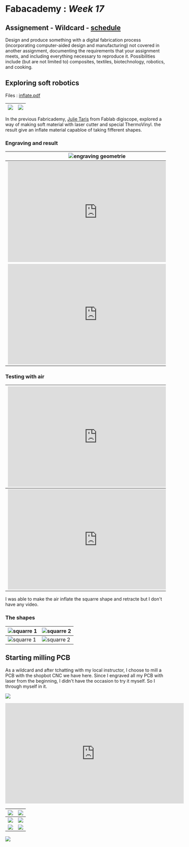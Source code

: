 # Fabacademy : *Week 17*

## Assignement - Wildcard - [schedule](http://academy.cba.mit.edu/classes/wildcard/index.html)

Design and produce something with a digital fabrication process
   (incorporating computer-aided design and manufacturing) not covered
   in another assignment, documenting the requirements that your
   assignment meets, and including everything necessary to reproduce
   it. Possibilities include (but are not limited to) composites, textiles,
   biotechnology, robotics, and cooking.

## Exploring soft robotics

Files : [inflate.pdf](assets\img\week17\inflate.pdf)

| ![](assets\img\week17\squarreShape.jpg ) | ![](assets\img\week17\triangleShape.jpg) |
|---|---|

In the previous Fabricademy, [Julie Taris](http://wiki.textile-academy.org/fabricademy2017/students/julie.taris/start) from Fablab digiscope, explored a way of making soft material with laser cutter and special ThermoVinyl. the result give an inflate material capabloe of taking fifferent shapes.

### Engraving and result

|![engraving geometrie](assets\img\week17\engraving01.JPG)|![engraving geometrie 2](assets\img\week17\engraving02.JPG)|![](assets\img\week17\engraving03.JPG)|
|---|---|---|
| <iframe width="560" height="315" src="https://www.youtube.com/embed/OZSLJvA1ODo" frameborder="0" allow="autoplay; encrypted-media" allowfullscreen></iframe> |<iframe width="560" height="315" src="https://www.youtube.com/embed/0cdjPwpn9Hk" frameborder="0" allow="autoplay; encrypted-media" allowfullscreen></iframe>|
|<iframe width="560" height="315" src="https://www.youtube.com/embed/jHcSWTdmQLs" frameborder="0" allow="autoplay; encrypted-media" allowfullscreen></iframe>|<iframe width="560" height="315" src="https://www.youtube.com/embed/T6wLaAsgOnA" frameborder="0" allow="autoplay; encrypted-media" allowfullscreen></iframe>|

### Testing with air

| <iframe width="560" height="315" src="https://www.youtube.com/embed/umcX4EwC5gM" frameborder="0" allow="autoplay; encrypted-media" allowfullscreen></iframe> | <iframe width="560" height="315" src="https://www.youtube.com/embed/bJPLg4Sa8OM" frameborder="0" allow="autoplay; encrypted-media" allowfullscreen></iframe> |
|---|---|
| <iframe width="560" height="315" src="https://www.youtube.com/embed/NuRZL5Dplgg" frameborder="0" allow="autoplay; encrypted-media" allowfullscreen></iframe> | <iframe width="560" height="315" src="https://www.youtube.com/embed/GJaZYatvRFk" frameborder="0" allow="autoplay; encrypted-media" allowfullscreen></iframe> |

I was able to make the air inflate the squarre shape and retracte but I don't have any video.

### The shapes

|![squarre 1](assets\img\week17\squaree.JPG)|![squarre 2](assets\img\week17\squaree.JPG)|
|---|---|
|![squarre 1](assets\img\week17\triangel.JPG)|![squarre 2](assets\img\week17\heat_sealed_material.jpg)|

## Starting milling PCB

As a wildcard and after tchatting with my local instructor, I choose to mill a PCB with the shopbot CNC we have here. Since I engraved all my PCB with laser from the beginning, I didn't have the occasion to try it myself. So I through myself in it.

![](../assets\img\week17\P1070196.JPG)

<iframe width="560" height="315" src="https://www.youtube.com/embed/zPcS7lU8kNU" frameborder="0" allow="autoplay; encrypted-media" allowfullscreen></iframe>

|![](assets\img\week17\P1070197.jpg)|![](assets\img\week17\P1070198.jpg)|
|---|---|
| ![](assets\img\week17\P1070199.jpg) | ![](assets\img\week17\P1070201.JPG) |
|![](assets\img\week17\P1070202.JPG)|![](assets\img\week17\P1070203.JPG)|

![](assets\img\week17\P1070212.jpg)

